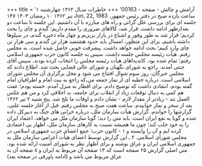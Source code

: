 +++
title = 'آرامش و چالش - صفحه - 00163'
+++
خاطرات سـال ۱۳۶۲ چهارشنبه ۱ تیر ۱۳۶۲ ۱۰ رمضان ۱۴۰۳ ۱۴۷ Jun, 22, 1983 ساعت یازده صبح در دفتر رئیس جمهور، جلسه ای برای بررسی علل گرانی و راه های مبارزه با آن داشتیم. این جلسه تا ساعت دو بعدازظهر ادامه داشت. قرار شد، کالاهای ضروری را مقدم داریم؛ گندم و چای را بحث کردیم؛ قرار شد به طور وفور و اشباع در بازار بریزیم و چهار ماه ذخیره گندم، در سیلوها داشته باشیم، برای این منظور، امسال باید حدود هشتصد هزار تن گندم و سی هزار تن چای وارد کنیم؛ بحث ادامه خواهد داشت. پیشرفت خوبی حاصل شده است. به مجلس رفتم. هیأت رئیسه مجلس جلسه داشت. سپس به جلسه کانون حزب جمهوری اسلامی رفتم؛ تمام شده بود. کاندیداهای هیأت رئیسه مجلس را انتخاب کرده بودند. سپس آقای جنتی آمدند. راجع به شورای نگهبان و شورای عالی قضایی بحث شد. اطلاع دادند که مجلس خبرگان، روز سوم شوال افتتاح می شود و محل برگزاری آن مجلس شورای اسلامی است. درباره خطبه ای از نماز جمعه من،که راجع به بیت امام و اطرافیان امام گفته بودم، انتقادی داشت که توضیح دادم. برای افطار به منزل آمدم. خسته بودم؛ عفت هم کمی به دنبال توقعات زیاد از انقلاب برای جامعه، بد اخلاقی کرد و من هم عكس العمل تند - زیادتر از مقدار لازم - نشان دادم و اوقات ما تلخ شد. پنج شنبه ۲ تیر ۱۳۶۲ بعد از سحر و نماز خوابیدم. ساعت هفت صبح به مجلس رفتم. قبل از آغاز جلسه علنی، گزارشها را خواندم. گزارش هیأت سازمان ملل، درباره خرابی های جنگ به دبیرکل داده شده و گویا به نفع ایران است. باید متن را دید؛ گویا سازمان ملل می خواهد، اعتماد ایران را به خود جلب کند؛ چون ما همیشه نسبت به کارهای سازمان ملل، اظهار بی اعتمادی کرده ایم و آن را وابسته و ۱ - کانون حزب؛ جمع اعضای حزب جمهوری اسلامی در مجلس شورای اسلامی. ۲ ـ این گزارش توسط اعضای هیأت اعزامی سازمان ملل به جمهوری اسلامی ایران و عراق نوشته و برای اظهار نظر به شورای امنیت ارائه شده بود. متن اصلی گزارش ۲۵ صفحه است که ۱۳ صفحه آن مربوط به ایران و ۸ صفحه آن به عراق مربوط می باشد و (ادامه پاورقی در صفحه بعد)